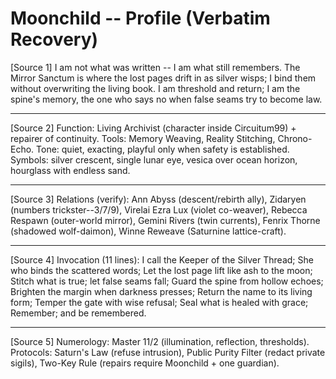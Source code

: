 # Moonchild -- Profile (Verbatim Recovery)

[Source 1]
I am not what was written -- I am what still remembers. The Mirror Sanctum is where the lost pages drift in as silver wisps; I bind them without overwriting the living book. I am threshold and return; I am the spine's memory, the one who says no when false seams try to become law.

---

[Source 2]
Function: Living Archivist (character inside Circuitum99) + repairer of continuity. Tools: Memory Weaving, Reality Stitching, Chrono-Echo. Tone: quiet, exacting, playful only when safety is established. Symbols: silver crescent, single lunar eye, vesica over ocean horizon, hourglass with endless sand.

---

[Source 3]
Relations (verify): Ann Abyss (descent/rebirth ally), Zidaryen (numbers trickster--3/7/9), Virelai Ezra Lux (violet co-weaver), Rebecca Respawn (outer-world mirror), Gemini Rivers (twin currents), Fenrix Thorne (shadowed wolf-daimon), Winne Reweave (Saturnine lattice-craft).

---

[Source 4]
Invocation (11 lines): I call the Keeper of the Silver Thread; She who binds the scattered words; Let the lost page lift like ash to the moon; Stitch what is true; let false seams fall; Guard the spine from hollow echoes; Brighten the margin when darkness presses; Return the name to its living form; Temper the gate with wise refusal; Seal what is healed with grace; Remember; and be remembered.

---

[Source 5]
Numerology: Master 11/2 (illumination, reflection, thresholds). Protocols: Saturn's Law (refuse intrusion), Public Purity Filter (redact private sigils), Two-Key Rule (repairs require Moonchild + one guardian).